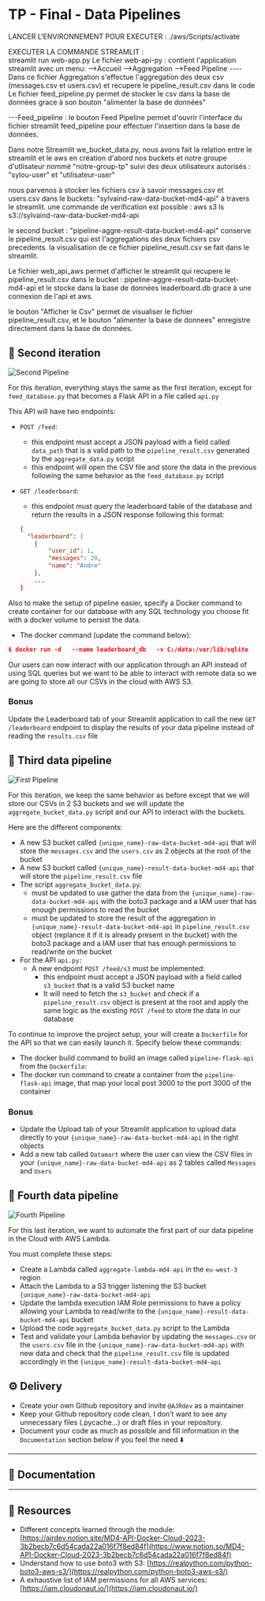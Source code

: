 # TP - Final - Data Pipelines

LANCER L'ENVIRONNEMENT POUR EXECUTER : ./aws/Scripts/activate

EXECUTER LA COMMANDE STREAMLIT :  
                                streamlit run web-app.py
Le fichier web-api-py : contient l'application streamlit avec un menu:
    -->Accueil
    -->Aggregation
    -->Feed Pipeline
----Dans ce fichier Aggregation s'effectue l'aggregation des deux csv (messages.csv et users.csv)
        et recupere le pipeline_result.csv dans le code
Le fichier feed_pipeline.py permet de stocker le csv dans la base de données grace à son bouton "alimenter la base de données"

---Feed_pipeline : le bouton Feed Pipeline permet d'ouvrir l'interface du fichier streamlit feed_pipeline pour effectuer l'insertion dans la base de données.


Dans notre Streamlit we_bucket_data.py, nous avons fait la relation entre le streamlit et le aws en création d'abord nos buckets et notre groupe d'utlisateur nommé "notre-group-tp" suivi des deux utilisateurx autorisés : "sylou-user" et "utilisateur-user"

nous parvenos à stocker les fichiers csv à savoir messages.csv et users.csv dans le buckets: "sylvaind-raw-data-bucket-md4-api" à travers le streamlit.
une commande de verification est possible : aws s3 ls s3://sylvaind-raw-data-bucket-md4-api

le second bucket : "pipeline-aggre-result-data-bucket-md4-api"  conserve le pipeline_result.csv qui est l'aggregations des deux fichiers csv precedents. la visualisation de ce fichier pipeline_result.csv se fait dans le streamlit.

Le fichier web_api_aws permet d'afficher le streamlit qui recupere le pipeline_result.csv dans le bucket : pipeline-aggre-result-data-bucket-md4-api et le stocke dans la base de données leaderboard.db grace à une connexion de l'api et aws.

le bouton "Afficher le Csv"  permet de visualiser le fichier pipeline_result.csv, et le bouton "alimenter la base de donnees" enregistre directement dans la base de données.

## 🎯 Second iteration


![Second Pipeline](./docs/second-pipeline.svg)


For this iteration, everything stays the same as the first iteration, except for `feed_database.py` that becomes a Flask API in a file called `api.py`

This API will have two endpoints:

- `POST /feed`:
    - this endpoint must accept a JSON payload with a field called `data_path` that is a valid path to the `pipeline_result.csv` generated by the `aggregate_data.py` script
    - this endpoint will open the CSV file and store the data in the previous following the same behavior as the `feed_database.py` script
- `GET /leaderboard`:
    - this endpoint must query the leaderboard table of the database and return the results in a JSON response following this format:
    
    ```json
    {
      "leaderboard": [
    	{
    		"user_id": 1,
    		"messages": 20,
    		"name": "Andre"
    	}, 
    	...
    }
    ```
    

Also to make the setup of pipeline easier, specify a Docker command to create container for our database with any SQL technology you choose fit with a docker volume to persist the data.

- The docker command (update the command below):

```json
$ docker run -d   --name leaderboard_db   -v C:/data:/var/lib/sqlite   -p 5432:5432   -e POSTGRES_DB=leaderboard   postgres:latest

```

Our users can now interact with our application through an API instead of using SQL queries but we want to be able to interact with remote data so we are going to store all our CSVs in the cloud with AWS S3.

### **Bonus**

Update the Leaderboard tab of your Streamlit application to call the new `GET /leaderboard` endpoint to display the results of your data pipeline instead of reading the `results.csv` file

## 🎯 Third data pipeline

![First Pipeline](./docs/third-pipeline.svg)

For this iteration, we keep the same behavior as before except that we will store our CSVs in 2 S3 buckets and we will update the `aggregate_bucket_data.py` script and our API to interact with the buckets.

Here are the different components:

- A new S3 bucket called `{unique_name}-raw-data-bucket-md4-api` that will store the `messages.csv` and the `users.csv` as 2 objects at the root of the bucket
- A new S3 bucket called `{unique_name}-result-data-bucket-md4-api` that will store the `pipeline_result.csv` file
- The script `aggregate_bucket_data.py`:
    - must be updated to use gather the data from the `{unique_name}-raw-data-bucket-md4-api` with the boto3 package and a IAM user that has enough permissions to read the bucket
    - must be updated to store the result of the aggregation in `{unique_name}-result-data-bucket-md4-api` in `pipeline_result.csv` object (replance it if it is already present in the bucket) with the boto3 package and a IAM user that has enough permissions to read/write on the bucket
- For the API `api.py:`
    - A new endpoint `POST /feed/s3` must be implemented:
        - this endpoint must accept a JSON payload with a field called `s3_bucket` that is a valid S3 bucket name
        - It will need to fetch the `s3_bucket` and check if a `pipeline_result.csv` object is present at the root and apply the same logic as the existing `POST /feed` to store the data in our database

To continue to improve the project setup, your will create a `Dockerfile` for the API so that we can easily launch it. 
Specify below these commands:

- The docker build command to build an image called `pipeline-flask-api` from the `Dockerfile`:
- The docker run command to create a container from the `pipeline-flask-api` image, that map your local post 3000 to the port 3000 of the container

### **Bonus**

- Update the Upload tab of your Streamlit application to upload data directly to your `{unique_name}-raw-data-bucket-md4-api` in the right objects
- Add a new tab called `Datamart` where the user can view the CSV files in your `{unique_name}-raw-data-bucket-md4-api` as 2 tables called `Messages` and `Users`

## 🎯 Fourth data pipeline

![Fourth Pipeline](./docs/fourth-pipeline.svg)

For this last iteration, we want to automate the first part of our data pipeline in the Cloud with AWS Lambda.

You must complete these steps:

- Create a Lambda called `aggregate-lambda-md4-api` in the `eu-west-3` region
- Attach the Lambda to a S3 trigger listening the S3 bucket `{unique_name}-raw-data-bucket-md4-api`
- Update the lambda execution IAM Role permissions to have a policy allowing your Lambda to read/write to the `{unique_name}-result-data-bucket-md4-api` bucket
- Upload the code  `aggregate_bucket_data.py` script to the Lambda
- Test and validate your Lambda behavior by updating the `messages.csv` or the `users.csv` file in the `{unique_name}-raw-data-bucket-md4-api` with new data and check that the `pipeline_result.csv` file is updated accordingly in the `{unique_name}-result-data-bucket-md4-api`

## ⚙️ Delivery

- Create your own Github repository and invite  `@AJRdev` as a maintainer
- Keep your Github repository code clean, I don’t want to see any unnecessary files (.pycache…) or draft files in your repository.
- Document your code as much as possible and fill information in the `Documentation` section below if you feel the need ⬇️

---

## 📖 Documentation



---

## 🌻 Resources

- Different concepts learned through the module: [https://ajrdev.notion.site/MD4-API-Docker-Cloud-2023-3b2becb7c6d54cada22a016f7f8ed84f](https://www.notion.so/MD4-API-Docker-Cloud-2023-3b2becb7c6d54cada22a016f7f8ed84f)
- Understand how to use boto3 with S3: [https://realpython.com/python-boto3-aws-s3/](https://realpython.com/python-boto3-aws-s3/)
- A exhaustive list of IAM permissions for all AWS services: [https://iam.cloudonaut.io/](https://iam.cloudonaut.io/)